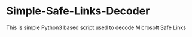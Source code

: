 # Simple-Safe-Links-Decoder
This is simple Python3 based script used to decode Microsoft Safe Links

